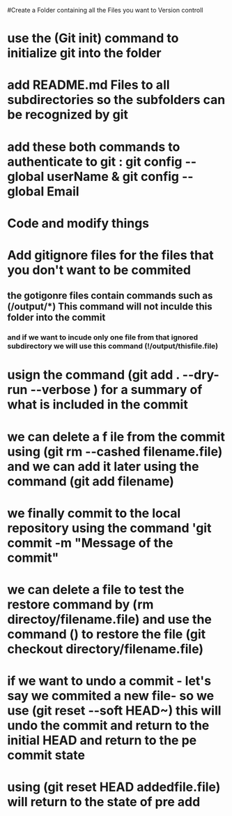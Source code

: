 #Create a Folder containing all the Files you want to Version controll 

# use the (Git init) command to initialize git into the folder

# add README.md Files to all subdirectories so the subfolders can be recognized by git 

# add these both commands to authenticate to git : git config --global userName & git config --global Email

# Code and modify things 

# Add gitignore files for the files that you don't want to be commited
## the gotigonre files contain commands such as (/output/*) This command will not inculde this folder into the commit
### and if we want to incude only one file from that ignored subdirectory we will use this command (!/output/thisfile.file)

# usign the command (git add . --dry-run --verbose ) for a summary of what is included in the commit 

# we can delete a f ile from the commit using (git rm --cashed filename.file) and we can add it later using the command (git add filename)

# we finally commit to the local repository using the command 'git commit -m "Message of the commit"

# we can delete a file to test the restore command by (rm directoy/filename.file) and use the command () to restore the file (git checkout directory/filename.file) 
# if we want to undo a commit - let's say we commited a new file- so we use (git reset --soft HEAD~) this will undo the commit and return to the initial HEAD and return to the pe commit state

# using (git reset HEAD addedfile.file) will return to the state of pre add